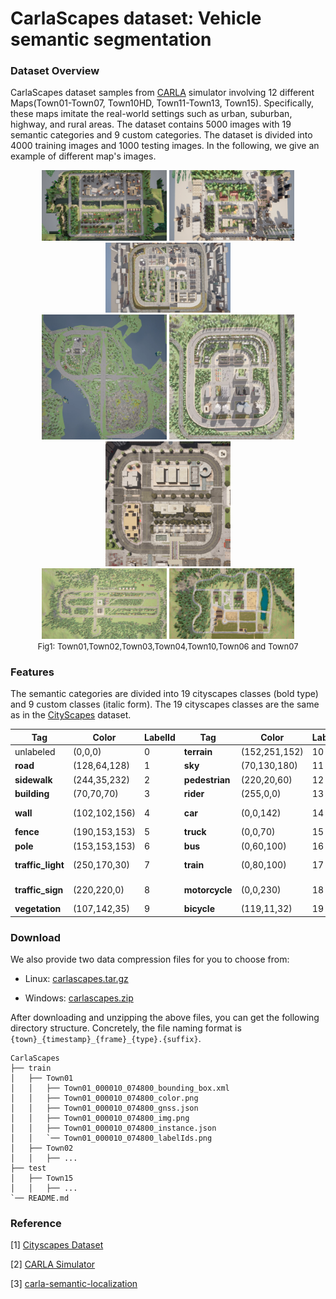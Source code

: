 
[//]: # (```text)

[//]: # ()
[//]: # (         _____       ___   _____    _           ___   _____   _____       ___   _____   _____   _____  )

[//]: # ()
[//]: # (        /  ___|     /   | |  _  \  | |         /   | /  ___/ /  ___|     /   | |  _  \ | ____| /  ___/ )

[//]: # ()
[//]: # (        | |        / /| | | |_| |  | |        / /| | | |___  | |        / /| | | |_| | | |__   | |___  )

[//]: # ()
[//]: # (        | |       / / | | |  _  /  | |       / / | | \___  \ | |       / / | | |  ___/ |  __|  \___  \ )

[//]: # ()
[//]: # (        | |___   / /  | | | | \ \  | |___   / /  | |  ___| | | |___   / /  | | | |     | |___   ___| | )

[//]: # ()
[//]: # (        \_____| /_/   |_| |_|  \_\ |_____| /_/   |_| /_____/ \_____| /_/   |_| |_|     |_____| /_____/ )

[//]: # ()
[//]: # (```)

[//]: # (<div align="center">)

[//]: # ()
[//]: # (<h1 style="font-family: 'Britannic Bold'; font-size: xxx-large; color: #879ab3">CarlaScapes</h1>)

[//]: # ()
[//]: # (</div>)

# CarlaScapes dataset: Vehicle semantic segmentation

### Dataset Overview

CarlaScapes dataset samples from [CARLA](http://carla.org) simulator involving 12 different Maps(Town01-Town07, Town10HD, Town11-Town13, Town15). 
Specifically, these maps imitate the real-world settings such as urban, suburban, highway, and rural areas.
The dataset contains 5000 images with 19 semantic categories and 9 custom categories. The dataset is divided into 4000 training images and 1000 testing images.
In the following, we give an example of different map's images.

<div align="center">
    <img src="./images/town01aerial.png" style="width: 200px">
    <img src="./images/town02aerial.png" style="width: 200px">
    <img src="./images/town03aerial.png" style="width: 200px">
</div>
<div align="center">
    <img src="./images/town04aerial.png" style="width: 200px">
    <img src="./images/town05aerial.png" style="width: 200px">
    <img src="./images/town10aerial.png" style="width: 200px">
</div>
<div align="center">
    <img src="./images/town06aerial.png" style="width: 200px">
    <img src="./images/town07aerial.png" style="width: 200px">
</div>
<div align="center"> 
    <span style="font-size: small">
        Fig1: Town01,Town02,Town03,Town04,Town10,Town06 and Town07 
    </span> 
</div>


### Features


The semantic categories are divided into 19 cityscapes classes (bold type) and 9 custom classes (italic form). The 19 cityscapes classes are the same as in the [CityScapes](https://www.cityscapes-dataset.com) dataset.


| Tag               | Color          | LabelId | Tag            | Color           | LabelId | Tag          | Color           | LabelId |
|-------------------|----------------|---------|----------------|-----------------|---------|--------------|-----------------|---------|
| unlabeled         | (0,0,0)        | 0       | **terrain**    | (152,251,152)   | 10      | _static_     | (110,190,160)   | 20      |
| **road**          | (128,64,128)   | 1       | **sky**        | (70,130,180)    | 11      | _dynamic_    | (170,120,50)    | 21      |
| **sidewalk**      | (244,35,232)   | 2       | **pedestrian** | (220,20,60)     | 12      | _other_      | (55,90,80)      | 22      |
| **building**      | (70,70,70)     | 3       | **rider**      | (255,0,0)       | 13      | _water_      | (45,60,150)     | 23      |
| **wall**          | (102,102,156)  | 4       | **car**        | (0,0,142)       | 14      | _road line_  | (157,234,50)    | 24      |
| **fence**         | (190,153,153)  | 5       | **truck**      | (0,0,70)        | 15      | _ground_     | (81,0,81)       | 25      |
| **pole**          | (153,153,153)  | 6       | **bus**        | (0,60,100)      | 16      | _bridge_     | (150,100,100)   | 26      |
| **traffic_light** | (250,170,30)   | 7       | **train**      | (0,80,100)      | 17      | _rail track_ | (230,150,140)   | 27      |
| **traffic_sign**  | (220,220,0)    | 8       | **motorcycle** | (0,0,230)       | 18      | _guard rail_ | (180,165,180)   | 28      |
|  **vegetation**   | (107,142,35)   | 9       | **bicycle**    | (119,11,32)     | 19      |




### Download 

We also provide two data compression files for you to choose from:

- Linux: [carlascapes.tar.gz]()

- Windows: [carlascapes.zip]()


After downloading and unzipping the above files, you can get the following directory structure. Concretely, the file naming format is `{town}_{timestamp}_{frame}_{type}.{suffix}`. 

```
CarlaScapes
├── train
│   ├── Town01
│   │   ├── Town01_000010_074800_bounding_box.xml
│   │   ├── Town01_000010_074800_color.png
│   │   ├── Town01_000010_074800_gnss.json
│   │   ├── Town01_000010_074800_img.png
│   │   ├── Town01_000010_074800_instance.json
│   │   `── Town01_000010_074800_labelIds.png
│   ├── Town02
│   │   ├── ...
├── test
│   ├── Town15
│   │   ├── ...
`── README.md
```
























### Reference

[1] [Cityscapes Dataset](https://www.cityscapes-dataset.com)

[2] [CARLA Simulator](http://carla.org)

[3] [carla-semantic-localization](https://github.com/lian999111/carla-semantic-localization/tree/c4844f2f6b8bbc21c8e3e4962954cf01eb673e85)